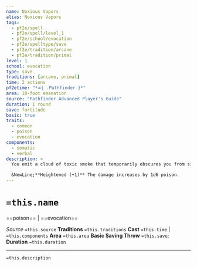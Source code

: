 ```yaml
---
name: Noxious Vapors
alias: Noxious Vapors
tags:
  - pf2e/spell
  - pf2e/spell/level_1
  - pf2e/school/evocation
  - pf2e/spelltype/save
  - pf2e/tradition/arcane
  - pf2e/tradition/primal
level: 1
school: evocation
type: save
traditions: [arcane, primal]
time: 2 actions
pf2etime: "*⬺{ .Pathfinder }*"
area: 10-foot emanation
source: "Pathfinder Advanced Player's Guide"
duration: 1 round
save: fortitude
basic: true
traits:
  - common
  - poison
  - evocation
components:
  - somatic
  - verbal
description: >
  You emit a cloud of toxic smoke that temporarily obscures you from sight. Each creature except you in the area when you Cast the Spell takes 1d6 poison damage (basic Fortitude save). A creature that critically fails the saving throw also becomes [[Sickened]] 1. All creatures in the area become [[Concealed]], and all creatures outside the smoke become Concealed to creatures within it. This smoke can be dispersed by a strong wind.

  &NewLine;**Heightened (+1)** The damage increases by 1d6 poison.
---
```

# `=this.name`
==poison== | ==evocation==

*Source* `=this.source`
**Traditions** `=this.traditions`
**Cast** `=this.time` | `=this.components`
**Area** `=this.area`
**Basic Saving Throw** `=this.save`; **Duration** `=this.duration`

***
`=this.description`